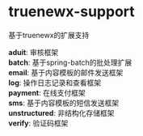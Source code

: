 # truenewx-support
基于truenewx的扩展支持

<strong>aduit</strong>: 审核框架<br/>
<strong>batch</strong>: 基于spring-batch的批处理扩展<br/>
<strong>email</strong>: 基于内容模板的邮件发送框架<br/>
<strong>log</strong>: 操作日志记录和查看框架<br/>
<strong>payment</strong>: 在线支付框架<br/>
<strong>sms</strong>: 基于内容模板的短信发送框架<br/>
<strong>unstructured</strong>: 非结构化存储框架<br/>
<strong>verify</strong>: 验证码框架<br/>
